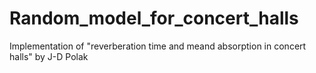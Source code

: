 # Random_model_for_concert_halls
Implementation of "reverberation time and meand absorption in concert halls" by J-D Polak

